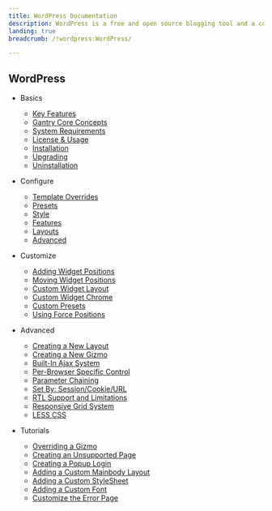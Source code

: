 ```yaml
---
title: WordPress Documentation
description: WordPress is a free and open source blogging tool and a content management system (CMS) based on PHP and MySQL. It has many features including a plug-in architecture and a template system. [^1]
landing: true
breadcrumb: /!wordpress:WordPress/

---
```


WordPress
---------

* Basics

    - [Key Features](basics/)
    - [Gantry Core Concepts](basics/gantry_core_concepts.md)
    - [System Requirements](basics/system_requirements.md)
    - [License & Usage](basics/license_and_usage.md)
    - [Installation](basics/installation.md)
    - [Upgrading](basics/upgrading.md)
    - [Uninstallation](basics/uninstallation.md)


<!-- -->

* Configure

    - [Template Overrides](configure/)
    - [Presets](configure/presets.md)
    - [Style](configure/style.md)
    - [Features](configure/features.md)
    - [Layouts](configure/layouts.md)
    - [Advanced](configure/advanced.md)

<!-- -->

* Customize

    - [Adding Widget Positions](customize/)
    - [Moving Widget Positions](customize/moving_widget_positions.md)
    - [Custom Widget Layout](customize/custom_widget_layout.md)
    - [Custom Widget Chrome](customize/custom_widget_chrome.md)
    - [Custom Presets](customize/custom_presets.md)
    - [Using Force Positions](customize/using_force_positions.md)

<!-- -->

* Advanced

    - [Creating a New Layout](advanced/)
    - [Creating a New Gizmo](advanced/creating_new_gizmo.md)
    - [Built-In Ajax System](advanced/ajax_system.md)
    - [Per-Browser Specific Control](advanced/per_browser_control.md)
    - [Parameter Chaining](advanced/parameter_chaining.md)
    - [Set By: Session/Cookie/URL](advanced/setby.md)
    - [RTL Support and Limitations](advanced/rtl.md)
    - [Responsive Grid System](advanced/responsive_grid_system.md)
    - [LESS CSS](advanced/less_css.md)

<!-- -->

* Tutorials

    - [Overriding a Gizmo](tutorials/)
    - [Creating an Unsupported Page](tutorials/creating_unsupported_page.md)
    - [Creating a Popup Login](tutorials/creating_popup_login.md)
    - [Adding a Custom Mainbody Layout](tutorials/custom_mainbody_layout.md)
    - [Adding a Custom StyleSheet](tutorials/custom_stylesheet.md)
    - [Adding a Custom Font](tutorials/custom_font.md)
    - [Customize the Error Page](tutorials/customize_error_page.md)


[^1]: http://en.wikipedia.org/wiki/Wordpress
